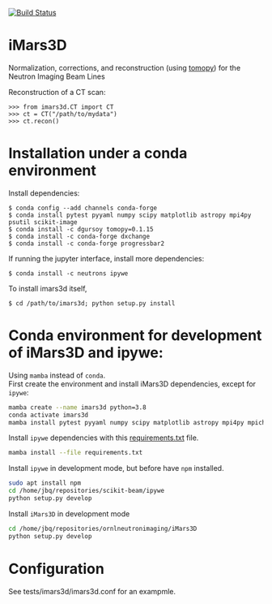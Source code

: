 [![Build Status](https://travis-ci.org/ornlneutronimaging/iMars3D.svg?branch=master)](https://travis-ci.org/ornlneutronimaging/iMars3D) 

# iMars3D
Normalization, corrections, and reconstruction (using [tomopy](https://tomopy.readthedocs.io/en/latest/)) for the Neutron Imaging Beam Lines

Reconstruction of a CT scan:

```
>>> from imars3d.CT import CT
>>> ct = CT("/path/to/mydata")
>>> ct.recon()
```

# Installation under a conda environment

Install dependencies:
```
$ conda config --add channels conda-forge
$ conda install pytest pyyaml numpy scipy matplotlib astropy mpi4py psutil scikit-image
$ conda install -c dgursoy tomopy=0.1.15
$ conda install -c conda-forge dxchange
$ conda install -c conda-forge progressbar2
```

If running the jupyter interface, install more dependencies:

```
$ conda install -c neutrons ipywe
```

To install imars3d itself,

```
$ cd /path/to/imars3d; python setup.py install
```

# Conda environment for development of iMars3D and ipywe:

Using `mamba` instead of `conda`.  
First create the environment and install iMars3D dependencies, except for `ipywe`:  
```bash
mamba create --name imars3d python=3.8
conda activate imars3d
mamba install pytest pyyaml numpy scipy matplotlib astropy mpi4py mpich psutil scikit-image tomopy dxchange progressbar2
```
Install `ipywe` dependencies with this [requirements.txt](https://github.com/ornlneutronimaging/iMars3D/files/7338852/requirements.txt)
 file.
```bash
mamba install --file requirements.txt
```
Install `ipywe` in development mode, but before have `npm` installed.
```bash
sudo apt install npm
cd /home/jbq/repositories/scikit-beam/ipywe
python setup.py develop
```
Install `iMars3D` in development mode
```bash
cd /home/jbq/repositories/ornlneutronimaging/iMars3D
python setup.py develop
```

# Configuration
See tests/imars3d/imars3d.conf for an exampmle.
